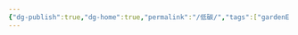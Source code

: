 ```yaml
---
{"dg-publish":true,"dg-home":true,"permalink":"/低碳/","tags":["gardenEntry"],"dgPassFrontmatter":true}
---
```

